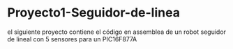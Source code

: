 # Proyecto1-Seguidor-de-linea
el siguiente proyecto contiene el código en assemblea de un robot seguidor de lineal  con 5 sensores para un PIC16F877A 
